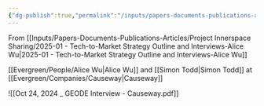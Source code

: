 ```yaml
---
{"dg-publish":true,"permalink":"/inputs/papers-documents-publications-articles/project-innerspace-sharing/company-interviews/2024-10-24-geode-interview-causeway/"}
---
```


From [[Inputs/Papers-Documents-Publications-Articles/Project Innerspace Sharing/2025-01 - Tech-to-Market Strategy Outline and Interviews-Alice Wu\|2025-01 - Tech-to-Market Strategy Outline and Interviews-Alice Wu]]

[[Evergreen/People/Alice Wu\|Alice Wu]] and [[Simon Todd\|Simon Todd]] at [[Evergreen/Companies/Causeway\|Causeway]]




![[Oct 24, 2024 _ GEODE Interview - Causeway.pdf]]